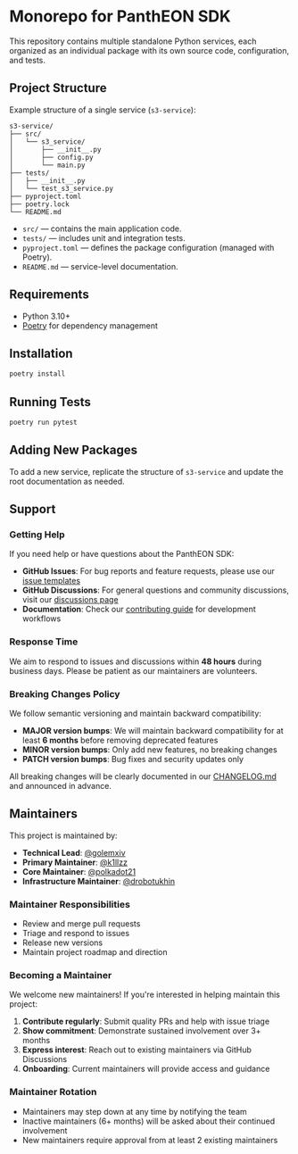 # Monorepo for PanthEON SDK

This repository contains multiple standalone Python services, each organized as an individual package with its own source code, configuration, and tests.

## Project Structure

Example structure of a single service (`s3-service`):

```
s3-service/
├── src/
│   └── s3_service/
│       ├── __init__.py
│       ├── config.py
│       └── main.py
├── tests/
│   ├── __init__.py
│   └── test_s3_service.py
├── pyproject.toml
├── poetry.lock
└── README.md
```

* `src/` — contains the main application code.
* `tests/` — includes unit and integration tests.
* `pyproject.toml` — defines the package configuration (managed with Poetry).
* `README.md` — service-level documentation.

## Requirements

* Python 3.10+
* [Poetry](https://python-poetry.org/) for dependency management

## Installation

```bash
poetry install
```

## Running Tests

```bash
poetry run pytest
```

## Adding New Packages

To add a new service, replicate the structure of `s3-service` and update the root documentation as needed.

## Support

### Getting Help

If you need help or have questions about the PanthEON SDK:

- **GitHub Issues**: For bug reports and feature requests, please use our [issue templates](https://github.com/eon-fun/pantheon-sdk-core/issues/new/choose)
- **GitHub Discussions**: For general questions and community discussions, visit our [discussions page](https://github.com/eon-fun/pantheon-sdk-core/discussions)
- **Documentation**: Check our [contributing guide](docs/CONTRIBUTING.md) for development workflows

### Response Time

We aim to respond to issues and discussions within **48 hours** during business days. Please be patient as our maintainers are volunteers.

### Breaking Changes Policy

We follow semantic versioning and maintain backward compatibility:

- **MAJOR version bumps**: We will maintain backward compatibility for at least **6 months** before removing deprecated features
- **MINOR version bumps**: Only add new features, no breaking changes
- **PATCH version bumps**: Bug fixes and security updates only

All breaking changes will be clearly documented in our [CHANGELOG.md](CHANGELOG.md) and announced in advance.

## Maintainers

This project is maintained by:

- **Technical Lead**: [@golemxiv](https://github.com/golemxiv)
- **Primary Maintainer**: [@k1llzz](https://github.com/k1llzz)
- **Core Maintainer**: [@polkadot21](https://github.com/polkadot21)
- **Infrastructure Maintainer**: [@drobotukhin](https://github.com/drobotukhin)

### Maintainer Responsibilities

- Review and merge pull requests
- Triage and respond to issues
- Release new versions
- Maintain project roadmap and direction

### Becoming a Maintainer

We welcome new maintainers! If you're interested in helping maintain this project:

1. **Contribute regularly**: Submit quality PRs and help with issue triage
2. **Show commitment**: Demonstrate sustained involvement over 3+ months
3. **Express interest**: Reach out to existing maintainers via GitHub Discussions
4. **Onboarding**: Current maintainers will provide access and guidance

### Maintainer Rotation

- Maintainers may step down at any time by notifying the team
- Inactive maintainers (6+ months) will be asked about their continued involvement
- New maintainers require approval from at least 2 existing maintainers
